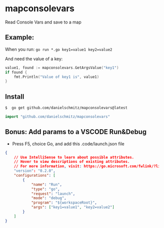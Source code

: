 # mapconsolevars

Read Console Vars and save to a map

## Example:

When you run: `go run *.go key1=value1 key2=value2`

And need the value of a key:

```go
value1, found := mapconsolevars.GetArgsValue("key1")
if found {
    fmt.Println("Value of key1 is", value1)
}
```

## Install


```bash
$  go get github.com/danielschmitz/mapconsolevars@latest
```

```go
import "github.com/danielschmitz/mapconsolevars"
```

## Bonus: Add params to a VSCODE Run&Debug

- Press F5, choice Go, and add this .code/launch.json file

```json
{
    // Use IntelliSense to learn about possible attributes.
    // Hover to view descriptions of existing attributes.
    // For more information, visit: https://go.microsoft.com/fwlink/?linkid=830387
    "version": "0.2.0",
    "configurations": [
        {
            "name": "Run",
            "type": "go",
            "request": "launch",
            "mode": "debug",
            "program": "${workspaceRoot}",
            "args": ["key1=value1", "key2=value2"]
        }
    ]
}


